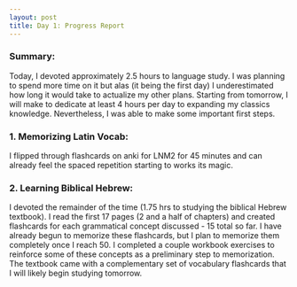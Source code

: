 ```yaml
---
layout: post
title: Day 1: Progress Report
---
```

### Summary:

Today, I devoted approximately 2.5 hours to language study. I was planning to spend more time on it but alas (it being the first day) I underestimated how long it would take to actualize my other plans. Starting from tomorrow, I will make to dedicate at least 4 hours per day to expanding my classics knowledge. Nevertheless, I was able to make some important first steps.

### 1. Memorizing Latin Vocab:
I flipped through flashcards on anki for LNM2 for 45 minutes and can already feel the spaced repetition starting to works its magic.
### 2. Learning Biblical Hebrew:
I devoted the remainder of the time (1.75 hrs to studying the biblical Hebrew textbook). I read the first 17 pages (2 and a half of chapters) and created flashcards for each grammatical concept discussed - 15 total so far. I have already begun to memorize these flashcards, but I plan to memorize them completely once I reach 50. I completed a couple workbook exercises to reinforce some of these concepts as a preliminary step to memorization. The textbook came with a complementary set of vocabulary flashcards that I will likely begin studying tomorrow.

